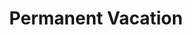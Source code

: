 ---
inv_num: 2008-003
add_credit:
url: 2008-003-permanent-vacation
title: Permanent Vacation
year: '2008'
display_year: '2008'
medium: Two Imac computers, router, (optional) two IKEA tables and Aeron chairs
dims:
pitch: "​2 computers stuck in an out of office email loop."
ps:
live_url:
youtube:
related_code:
subheading:
download:
commission:
layout: things-i-made
---